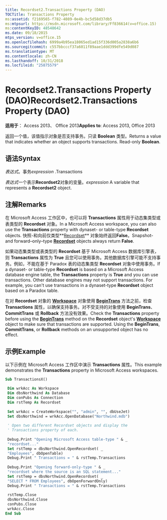 ```yaml
---
title: Recordset2.Transactions Property (DAO)
TOCTitle: Transactions Property
ms:assetid: f2169565-f782-4089-0e4b-bc5d58d37db5
ms:mtpsurl: https://msdn.microsoft.com/library/Ff836614(v=office.15)
ms:contentKeyID: 48548642
ms.date: 09/18/2015
mtps_version: v=office.15
ms.openlocfilehash: 6999a4b95ea18065ed1ad15f336d005a2838a6b6
ms.sourcegitcommit: c557bbcccf37a6011f89aae1ddd399dfe549d087
ms.translationtype: MT
ms.contentlocale: zh-CN
ms.lasthandoff: 10/31/2018
ms.locfileid: "25875579"
---
```

# <a name="recordset2transactions-property-dao"></a><span data-ttu-id="74fb1-102">Recordset2.Transactions Property (DAO)</span><span class="sxs-lookup"><span data-stu-id="74fb1-102">Recordset2.Transactions Property (DAO)</span></span>


<span data-ttu-id="74fb1-103">**适用于**： Access 2013、 Office 2013</span><span class="sxs-lookup"><span data-stu-id="74fb1-103">**Applies to**: Access 2013, Office 2013</span></span>

<span data-ttu-id="74fb1-p101">返回一个值，该值指示对象是否支持事务。只读 **Boolean** 类型。</span><span class="sxs-lookup"><span data-stu-id="74fb1-p101">Returns a value that indicates whether an object supports transactions. Read-only **Boolean**.</span></span>

## <a name="syntax"></a><span data-ttu-id="74fb1-106">语法</span><span class="sxs-lookup"><span data-stu-id="74fb1-106">Syntax</span></span>

<span data-ttu-id="74fb1-107">*表达式*。事务</span><span class="sxs-lookup"><span data-stu-id="74fb1-107">*expression* .Transactions</span></span>

<span data-ttu-id="74fb1-108">*表达式*一个表示**Recordset2**对象的变量。</span><span class="sxs-lookup"><span data-stu-id="74fb1-108">*expression* A variable that represents a **Recordset2** object.</span></span>

## <a name="remarks"></a><span data-ttu-id="74fb1-109">注解</span><span class="sxs-lookup"><span data-stu-id="74fb1-109">Remarks</span></span>

<span data-ttu-id="74fb1-110">在 Microsoft Access 工作区中，也可以将 **Transactions** 属性用于动态集类型或表类型的 **Recordset** 对象。</span><span class="sxs-lookup"><span data-stu-id="74fb1-110">In a Microsoft Access workspace, you can also use the **Transactions** property with dynaset- or table-type **Recordset** objects.</span></span> <span data-ttu-id="74fb1-111">快照-和向前仅类型**[Recordset](recordset-object-dao.md)** 对象始终返回**False**。</span><span class="sxs-lookup"><span data-stu-id="74fb1-111">Snapshot- and forward–only–type **[Recordset](recordset-object-dao.md)** objects always return **False**.</span></span>

<span data-ttu-id="74fb1-p103">如果动态集类型或表类型的 **Recordset** 基于 Microsoft Access 数据库引擎表，则 **Transactions** 属性为 **True** 且您可以使用事务。其他数据库引擎可能不支持事务。例如，不能在基于 Paradox 表的动态集类型 **Recordset** 对象中使用事务。</span><span class="sxs-lookup"><span data-stu-id="74fb1-p103">If a dynaset- or table-type **Recordset** is based on a Microsoft Access database engine table, the **Transactions** property is **True** and you can use transactions. Other database engines may not support transactions. For example, you can't use transactions in a dynaset-type **Recordset** object based on a Paradox table.</span></span>

<span data-ttu-id="74fb1-p104">在对 **Recordset** 对象的 **[Workspace](dbengine-begintrans-method-dao.md)** 对象使用 [**BeginTrans**](workspace-object-dao.md) 方法之前，检查 **Transactions** 属性，以确保支持事务。对不受支持的对象使用 **BeginTrans**、 **CommitTrans** 或 **Rollback** 方法没有效果。</span><span class="sxs-lookup"><span data-stu-id="74fb1-p104">Check the **Transactions** property before using the **[BeginTrans](dbengine-begintrans-method-dao.md)** method on the **Recordset** object's **[Workspace](workspace-object-dao.md)** object to make sure that transactions are supported. Using the **BeginTrans**, **CommitTrans**, or **Rollback** methods on an unsupported object has no effect.</span></span>

## <a name="example"></a><span data-ttu-id="74fb1-117">示例</span><span class="sxs-lookup"><span data-stu-id="74fb1-117">Example</span></span>

<span data-ttu-id="74fb1-118">以下示例在 Microsoft Access 工作区中演示 **Transactions** 属性。</span><span class="sxs-lookup"><span data-stu-id="74fb1-118">This example demonstrates the **Transactions** property in Microsoft Access workspaces.</span></span>

```vb 
Sub TransactionsX() 
 
 Dim wrkAcc As Workspace 
 Dim dbsNorthwind As Database 
 Dim conPubs As Connection 
 Dim rstTemp As Recordset 
 
 Set wrkAcc = CreateWorkspace("", "admin", "", dbUseJet) 
 Set dbsNorthwind = wrkAcc.OpenDatabase("Northwind.mdb") 
 
 ' Open two different Recordset objects and display the 
 ' Transactions property of each. 
 
 Debug.Print "Opening Microsoft Access table-type " & _ 
 "recordset..." 
 Set rstTemp = dbsNorthwind.OpenRecordset( _ 
 "Employees", dbOpenTable) 
 Debug.Print " Transactions = " & rstTemp.Transactions 
 
 Debug.Print "Opening forward-only-type " & _ 
 "recordset where the source is an SQL statement..." 
 Set rstTemp = dbsNorthwind.OpenRecordset( _ 
 "SELECT * FROM Employees", dbOpenForwardOnly) 
 Debug.Print " Transactions = " & rstTemp.Transactions 
 
 rstTemp.Close 
 dbsNorthwind.Close 
 conPubs.Close 
 wrkAcc.Close 
End Sub 
 
```

